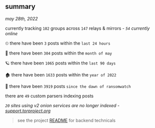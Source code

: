 
## summary
_may 28th, 2022_

currently tracking `102` groups across `147` relays & mirrors - _`54` currently online_

⏲ there have been `3` posts within the `last 24 hours`

🦈 there have been `304` posts within the `month of may`

🪐 there have been `1065` posts within the `last 90 days`

🏚 there have been `1633` posts within the `year of 2022`

🦕 there have been `3919` posts `since the dawn of ransomwatch`

there are `49` custom parsers indexing posts

_`20` sites using v2 onion services are no longer indexed - [support.torproject.org](https://support.torproject.org/onionservices/v2-deprecation/)_

> see the project [README](https://github.com/joshhighet/ransomwatch#ransomwatch--) for backend technicals
